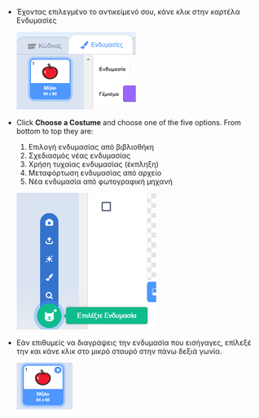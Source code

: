 - Έχοντας επιλεγμένο το αντικείμενό σου, κάνε κλικ στην καρτέλα Ενδυμασίες
    
    ![καρτέλα ενδυμασίες](images/costumes_tab.png)

- Click **Choose a Costume** and choose one of the five options. From bottom to top they are:
    
    1. Επιλογή ενδυμασίας από βιβλιοθήκη
    2. Σχεδιασμός νέας ενδυμασίας
    3. Χρήση τυχαίας ενδυμασίας (έκπληξη)
    4. Μεταφόρτωση ενδυμασίας από αρχείο
    5. Νέα ενδυμασία από φωτογραφική μηχανή
    
    ![επιλογή τοποθεσίας](images/choose_location.png)

- Εάν επιθυμείς να διαγράψεις την ενδυμασία που εισήγαγες, επίλεξέ την και κάνε κλικ στο μικρό σταυρό στην πάνω δεξιά γωνία.
    
    ![διαγραφή ενδυμασίας](images/delete_costume.png)